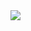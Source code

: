 <img src="assets/github-profile-header.svg">
<p float="left">
  <picture>
  <source
    width="400"
    srcset="http://cepbep.ddns.net:3500/langs"
    media="(prefers-color-scheme: dark)"
  />
  </picture>
   
  <picture>
  <source
    width="400"
    srcset="http://cepbep.ddns.net:3500/wakatime"
    media="(prefers-color-scheme: dark)"
  />
  </picture>
</p>
